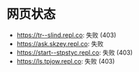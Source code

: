 # 网页状态
- https://tr--slind.repl.co: 失败 (403)
- https://ask.skzey.repl.co: 失败
- https://start--stpstyc.repl.co: 失败 (403)
- https://ls.tpjow.repl.co: 失败 (403)
